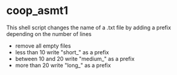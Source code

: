 # coop_asmt1

This shell script changes the name of a .txt file by adding a prefix depending on the number of lines
* remove all empty files
* less than 10 write "short_" as a prefix
* between 10 and 20 write "medium_" as a prefix
* more than 20 write "long_" as a prefix

